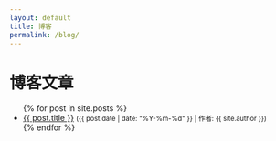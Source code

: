 ```yaml
---
layout: default
title: 博客
permalink: /blog/
---
```


# 博客文章

<ul>
  {% for post in site.posts %}
    <li>
      <a href="{{ post.url | relative_url }}">{{ post.title }}</a>
      <small>
        ({{ post.date | date: "%Y-%m-%d" }} | 作者: {{ site.author }})
      </small>
    </li>
  {% endfor %}
</ul>
